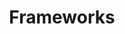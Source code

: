 ---
title: Frameworks
description: In this project we were tasked to create a semantic HTML webpage using bootstrap to advertise a made-up band.
layout: layouts/projectpage.njk
link1: 'https://codepen.io/im4evabr0ke/pen/JjZBrpg'
link2: '#'
---